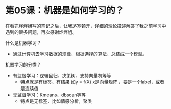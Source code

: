 # 第05课：机器是如何学习的？

​	在看完烨烨姐写的笔记之后，让我茅塞顿开，详细的理论描述解答了我之前学习中遇到的很多问题，再次感谢烨烨姐。

什么是机器学习？

* 通过计算机去学习数据的规律，根据选择的算法，总结成一个模型。

机器学习的分类？

* 有监督学习：逻辑回归、决策树、支持向量机等等
  * 特点就是有标签、有结果 如y = f(X)  x是向量矩阵 ，要是一个label，或者是连续值
* 无监督学习：Kmeans、dbscan等等
  * 特点是无标签，比如情感分析，聚类



​		

